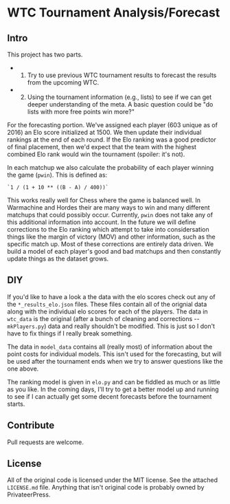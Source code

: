 # WTC Tournament Analysis/Forecast

## Intro

This project has two parts. 
 - 1. Try to use previous WTC tournament results to forecast the results from the upcoming WTC.
 - 2. Using the tournament information (e.g., lists) to see if we can get deeper understanding of the meta. A basic question could be "do lists with more free points win more?"

For the forecasting portion. We've assigned each player (603 unique as of 2016) an Elo score initialized at 1500. We then update their individual rankings at the end of each round. If the Elo ranking was a good predictor of final placement, then we'd expect that the team with the highest combined Elo rank would win the tournament (spoiler: it's not). 

In each matchup we also calculate the probability of each player winning the game (`pwin`). This is defined as: 

	`1 / (1 + 10 ** ((B - A) / 400))`

This works really well for Chess where the game is balanced well. In Warmachine and Hordes their are many ways to win and many different matchups that could possibly occur. Currently, `pwin` does not take any of this additional information into account. In the future we will define corrections to the Elo ranking which attempt to take into considersation things like the margin of victory (MOV) and other information, such as the specific match up. Most of these corrections are entirely data driven. We build a model of each player's good and bad matchups and then constantly update things as the dataset grows.

## DIY 

If you'd like to have a look a the data with the elo scores check out any of the `*_results_elo.json` files. These files contain all of the orignial data along with the individual elo scores for each of the players. The data in `wtc_data` is the original (after a bunch of cleaning and corrections -- `mkPlayers.py`) data and really shouldn't be modified. This is just so I don't have to fix things if I really break something. 

The data in `model_data` contains all (really most) of information about the point costs for individual models. This isn't used for the forecasting, but will be used after the tournament ends when we try to answer questions like the one above. 

The ranking model is given in `elo.py` and can be fiddled as much or as little as you like. In the coming days, I'll try to get a better model up and running to see if I can actually get some decent forecasts before the tournament starts. 

## Contribute

Pull requests are welcome. 

## License

All of the original code is licensed under the MIT license. See the attached `LICENSE.md` file. Anything that isn't original code is probably owned by PrivateerPress. 



